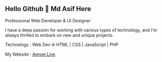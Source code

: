 ## Hello Github 👋 Md Asif Here

Professional Web Developer & UI Designer

I have a deep passion for working with various types of technology, and I'm always thrilled to embark on new and unique projects.

Technology :
Web Dev 🌐 HTML | CSS | JavaScript | PHP

My Website : <a href="https://aeroer.live/" target="_blank">Aeroer.Live</a>


<!--
**AeroerMak/AeroerMak** is a ✨ _special_ ✨ repository because its `README.md` (this file) appears on your GitHub profile.

Here are some ideas to get you started:

- 🔭 I’m currently working on ...
- 🌱 I’m currently learning ...
- 👯 I’m looking to collaborate on ...
- 🤔 I’m looking for help with ...
- 💬 Ask me about ...
- 📫 How to reach me: ...
- 😄 Pronouns: ...
- ⚡ Fun fact: ...
-->

